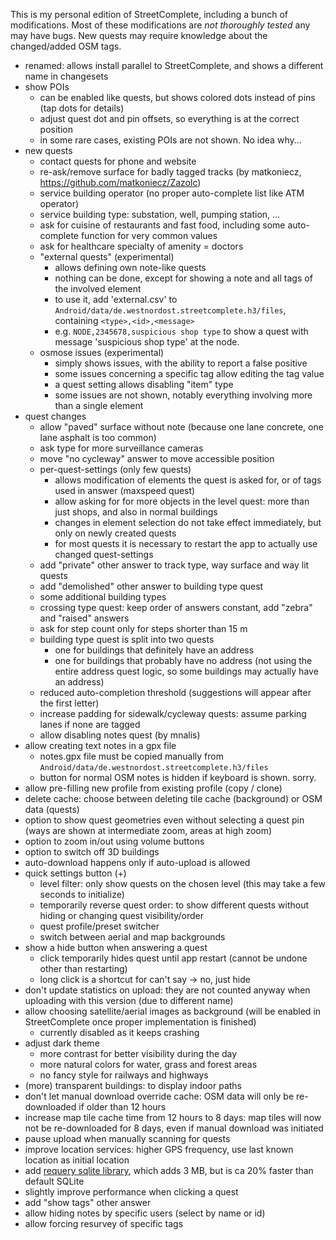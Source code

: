 This is my personal edition of StreetComplete, including a bunch of modifications.
Most of these modifications are _not thoroughly tested_ any may have bugs.
New quests may require knowledge about the changed/added OSM tags.

* renamed: allows install parallel to StreetComplete, and shows a different name in changesets
* show POIs
  * can be enabled like quests, but shows colored dots instead of pins (tap dots for details)
  * adjust quest dot and pin offsets, so everything is at the correct position
  * in some rare cases, existing POIs are not shown. No idea why...
* new quests
  * contact quests for phone and website
  * re-ask/remove surface for badly tagged tracks (by matkoniecz, https://github.com/matkoniecz/Zazolc)
  * service building operator (no proper auto-complete list like ATM operator)
  * service building type: substation, well, pumping station, ...
  * ask for cuisine of restaurants and fast food, including some auto-complete function for very common values
  * ask for healthcare specialty of amenity = doctors
  * "external quests" (experimental)
    * allows defining own note-like quests
    * nothing can be done, except for showing a note and all tags of the involved element
    * to use it, add 'external.csv' to `Android/data/de.westnordost.streetcomplete.h3/files`, containing `<type>,<id>,<message>`
    * e.g. `NODE,2345678,suspicious shop type` to show a quest with message 'suspicious shop type' at the node.
  * osmose issues (experimental)
    * simply shows issues, with the ability to report a false positive
    * some issues concerning a specific tag allow editing the tag value
    * a quest setting allows disabling "item" type
    * some issues are not shown, notably everything involving more than a single element
* quest changes
  * allow "paved" surface without note (because one lane concrete, one lane asphalt is too common)
  * ask type for more surveillance cameras
  * move "no cycleway" answer to move accessible position
  * per-quest-settings (only few quests)
    * allows modification of elements the quest is asked for, or of tags used in answer (maxspeed quest)
    * allow asking for for more objects in the level quest: more than just shops, and also in normal buildings
    * changes in element selection do not take effect immediately, but only on newly created quests
    * for most quests it is necessary to restart the app to actually use changed quest-settings
  * add "private" other answer to track type, way surface and way lit quests
  * add "demolished" other answer to building type quest
  * some additional building types
  * crossing type quest: keep order of answers constant, add "zebra" and "raised" answers
  * ask for step count only for steps shorter than 15 m
  * building type quest is split into two quests
    * one for buildings that definitely have an address
    * one for buildings that probably have no address (not using the entire address quest logic, so some buildings may actually have an address)
  * reduced auto-completion threshold (suggestions will appear after the first letter)
  * increase padding for sidewalk/cycleway quests: assume parking lanes if none are tagged
  * allow disabling notes quest (by mnalis)
* allow creating text notes in a gpx file
  * notes.gpx file must be copied manually from `Android/data/de.westnordost.streetcomplete.h3/files`
  * button for normal OSM notes is hidden if keyboard is shown. sorry.
* allow pre-filling new profile from existing profile (copy / clone)
* delete cache: choose between deleting tile cache (background) or OSM data (quests)
* option to show quest geometries even without selecting a quest pin (ways are shown at intermediate zoom, areas at high zoom)
* option to zoom in/out using volume buttons
* option to switch off 3D buildings
* auto-download happens only if auto-upload is allowed
* quick settings button (+)
  * level filter: only show quests on the chosen level (this may take a few seconds to initialize)
  * temporarily reverse quest order: to show different quests without hiding or changing quest visibility/order
  * quest profile/preset switcher
  * switch between aerial and map backgrounds
* show a hide button when answering a quest
  * click temporarily hides quest until app restart (cannot be undone other than restarting)
  * long click is a shortcut for can't say -> no, just hide
* don't update statistics on upload: they are not counted anyway when uploading with this version (due to different name)
* allow choosing satellite/aerial images as background (will be enabled in StreetComplete once proper implementation is finished)
  * currently disabled as it keeps crashing
* adjust dark theme
  * more contrast for better visibility during the day
  * more natural colors for water, grass and forest areas
  * no fancy style for railways and highways
* (more) transparent buildings: to display indoor paths
* don't let manual download override cache: OSM data will only be re-downloaded if older than 12 hours
* increase map tile cache time from 12 hours to 8 days: map tiles will now not be re-downloaded for 8 days, even if manual download was initiated
* pause upload when manually scanning for quests
* improve location services: higher GPS frequency, use last known location as initial location
* add [requery sqlite library](https://github.com/requery/sqlite-android), which adds 3 MB, but is ca 20% faster than default SQLite
* slightly improve performance when clicking a quest
* add "show tags" other answer
* allow hiding notes by specific users (select by name or id)
* allow forcing resurvey of specific tags
